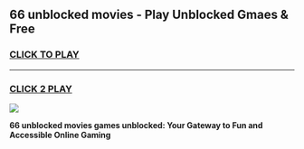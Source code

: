 
## 66 unblocked movies - Play Unblocked Gmaes & Free
<h3>
<a href="https://news.freeplayer.one?title=66_unblocked_movies&ref=23F">CLICK TO PLAY</a></h3>
<hr>

<h3>
<a href="https://news.freeplayer.one?title=66_unblocked_movies&ref=23F">CLICK 2 PLAY</a>
  
</h3>

<a href="https://news.freeplayer.one?title=66_unblocked_movies&ref=23F/"><img src="https://clearcache.store/games.png"></a>


**66 unblocked movies games unblocked: Your Gateway to Fun and Accessible Online Gaming**
